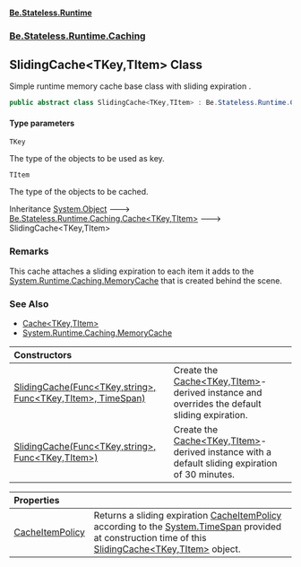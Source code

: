 #### [Be.Stateless.Runtime](README.md 'README')
### [Be.Stateless.Runtime.Caching](Be.Stateless.Runtime.Caching.md 'Be.Stateless.Runtime.Caching')

## SlidingCache<TKey,TItem> Class

Simple runtime memory cache base class with sliding expiration <seealso cref="P:Be.Stateless.Runtime.Caching.SlidingCache`2.CacheItemPolicy"/>.

```csharp
public abstract class SlidingCache<TKey,TItem> : Be.Stateless.Runtime.Caching.Cache<TKey, TItem>
```
#### Type parameters

<a name='Be.Stateless.Runtime.Caching.SlidingCache_TKey,TItem_.TKey'></a>

`TKey`

The type of the objects to be used as key.

<a name='Be.Stateless.Runtime.Caching.SlidingCache_TKey,TItem_.TItem'></a>

`TItem`

The type of the objects to be cached.

Inheritance [System.Object](https://docs.microsoft.com/en-us/dotnet/api/System.Object 'System.Object') &#129106; [Be.Stateless.Runtime.Caching.Cache&lt;](Cache_TKey,TItem_.md 'Be.Stateless.Runtime.Caching.Cache<TKey,TItem>')[TKey](SlidingCache_TKey,TItem_.md#Be.Stateless.Runtime.Caching.SlidingCache_TKey,TItem_.TKey 'Be.Stateless.Runtime.Caching.SlidingCache<TKey,TItem>.TKey')[,](Cache_TKey,TItem_.md 'Be.Stateless.Runtime.Caching.Cache<TKey,TItem>')[TItem](SlidingCache_TKey,TItem_.md#Be.Stateless.Runtime.Caching.SlidingCache_TKey,TItem_.TItem 'Be.Stateless.Runtime.Caching.SlidingCache<TKey,TItem>.TItem')[&gt;](Cache_TKey,TItem_.md 'Be.Stateless.Runtime.Caching.Cache<TKey,TItem>') &#129106; SlidingCache<TKey,TItem>

### Remarks
This cache attaches a sliding expiration <seealso cref="P:Be.Stateless.Runtime.Caching.SlidingCache`2.CacheItemPolicy"/> to each item it adds to the [System.Runtime.Caching.MemoryCache](https://docs.microsoft.com/en-us/dotnet/api/System.Runtime.Caching.MemoryCache 'System.Runtime.Caching.MemoryCache') that is created behind the scene.

### See Also
- [Cache&lt;TKey,TItem&gt;](Cache_TKey,TItem_.md 'Be.Stateless.Runtime.Caching.Cache<TKey,TItem>')
- [System.Runtime.Caching.MemoryCache](https://docs.microsoft.com/en-us/dotnet/api/System.Runtime.Caching.MemoryCache 'System.Runtime.Caching.MemoryCache')

| Constructors | |
| :--- | :--- |
| [SlidingCache(Func&lt;TKey,string&gt;, Func&lt;TKey,TItem&gt;, TimeSpan)](SlidingCache_TKey,TItem_.SlidingCache(Func_TKey,string_,Func_TKey,TItem_,TimeSpan).md 'Be.Stateless.Runtime.Caching.SlidingCache<TKey,TItem>.SlidingCache(System.Func<TKey,string>, System.Func<TKey,TItem>, System.TimeSpan)') | Create the [Cache&lt;TKey,TItem&gt;](Cache_TKey,TItem_.md 'Be.Stateless.Runtime.Caching.Cache<TKey,TItem>')-derived instance and overrides the default sliding expiration. |
| [SlidingCache(Func&lt;TKey,string&gt;, Func&lt;TKey,TItem&gt;)](SlidingCache_TKey,TItem_.SlidingCache(Func_TKey,string_,Func_TKey,TItem_).md 'Be.Stateless.Runtime.Caching.SlidingCache<TKey,TItem>.SlidingCache(System.Func<TKey,string>, System.Func<TKey,TItem>)') | Create the [Cache&lt;TKey,TItem&gt;](Cache_TKey,TItem_.md 'Be.Stateless.Runtime.Caching.Cache<TKey,TItem>')-derived instance with a default sliding expiration of 30 minutes. |

| Properties | |
| :--- | :--- |
| [CacheItemPolicy](SlidingCache_TKey,TItem_.CacheItemPolicy.md 'Be.Stateless.Runtime.Caching.SlidingCache<TKey,TItem>.CacheItemPolicy') | Returns a sliding expiration [CacheItemPolicy](SlidingCache_TKey,TItem_.CacheItemPolicy.md 'Be.Stateless.Runtime.Caching.SlidingCache<TKey,TItem>.CacheItemPolicy') according to the [System.TimeSpan](https://docs.microsoft.com/en-us/dotnet/api/System.TimeSpan 'System.TimeSpan') provided at construction time of this [SlidingCache&lt;TKey,TItem&gt;](SlidingCache_TKey,TItem_.md 'Be.Stateless.Runtime.Caching.SlidingCache<TKey,TItem>') object. |
